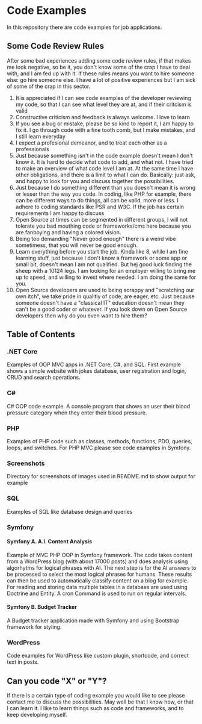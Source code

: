 
# Code Examples 

In this repository there are code examples for job applications.

## Some Code Review Rules

After some bad experiences adding some code review rules, if that makes me look negative, so be it,
you don't know some of the crap I have to deal with, and I am fed up with it. 
If these rules means you want to hire someone else: go hire someone else. 
I have a lot of positive experiences but I am sick of some of the crap in this sector. 

1. It is appreciated if I can see code examples of the developer reviewing my code, so that I can see what level they are at, and if their critcism is valid
2. Constructive criticism and feedback is always welcome. I love to learn
3. If you see a bug or mistake, please be so kind to report it, I am happy to fix it. 
I go through code with a fine tooth comb, but I make mistakes, and I still learn everyday
4. I expect a profesional demeanor, and to treat each other as a professionals
5. Just because something isn't in the code example doesn't mean I don't know it. It is hard to decide what code to add, and what not. 
I have tried to make an overview of what code level I am at. At the same time I have other obligations, and there is a limit to what I can do.
Basically: just ask, and happy to look for you and discuss together the possibilities.
6. Just because I do something different than you doesn't mean it is wrong or lesser than the way you code.
In coding, like PHP for example, there can be different ways to do things, all can be valid, more or less. 
I adhere to coding standards like PSR and W3C. If the job has certain requirements I am happy to discuss
7. Open Source at times can be segmented in different groups, I will not tolerate you 
bad mouthing code or frameworks/cms here because you are fanboying and having a colored vision.
8. Being too demanding "Never good enough" there is a weird vibe sometimess, that you will never be good enough. 
9. Learn everything before you start the job. Kinda like 8, while I am fine learning stuff, just because I don't
know a framework or some app or small bit, doesn't mean I am not qualified. But hej good luck finding the sheep with a 10124 legs. 
I am looking for an employer willing to bring me up to speed, and willing to invest where needed. I am doing the same for you. 
10. Open Source developers are used to being scrappy and "scratching our own itch", we take pride in qualitiy of code, are eager, etc. 
Just because someone doesn't have a "classical IT" education doesn't mean they can't be a good coder or whatever. If you look 
down on Open Source developers then why do you even want to hire them? 


## Table of Contents

### .NET Core

Examples of OOP MVC apps in .NET Core, C#, and SQL. First example shows a simple website with jokes database, user registration and login, CRUD and search operations. 

### C#

C# OOP code example. A console program that shows an user their blood pressure category when they enter their blood pressure.

### PHP

Examples of PHP code such as classes, methods,  functions, PDO, queries, loops, and switches. For PHP MVC please see code examples in Symfony.

### Screenshots

Directory for screenshots of images used in README.md to show output for example

### SQL

Examples of SQL like database design and queries

### Symfony

#### Symfony A. A.I. Content Analysis

  Example of MVC PHP OOP in Symfony framework. The code takes content from a WordPress blog (with about 17000 posts)     and does analysis using algorhytms for logical phrases with AI. The next step is for the AI answers to be processed to select the most logical phrases for humans. These results can then be used to automatically classify content on a blog for example. For reading and storing data multiple tables in a database are used using Doctrine and Entity. A cron Command is used to run on regular intervals. 


#### Symfony B. Budget Tracker

A Budget tracker application made with Symfony and using Bootstrap framework for styling.

### WordPress

Code examples for WordPress like custom plugin, shortcode, and correct text in posts.

## Can you code "X" or "Y"?

If there is a certain type of coding example you would like to see please contact me to discuss the possibilities.
May well be that I know how, or that I can learn it. I like to learn things such as code and frameworks, and to keep developing myself.







